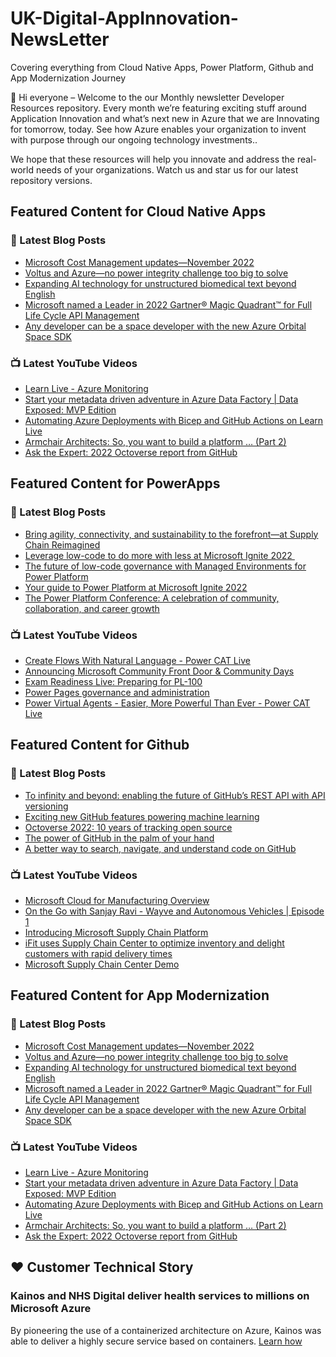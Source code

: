 # UK-Digital-AppInnovation-NewsLetter

Covering everything from Cloud Native Apps, Power Platform, Github and App Modernization Journey

👋 Hi everyone – Welcome to the our Monthly newsletter Developer Resources repository. Every month we’re featuring exciting stuff around Application Innovation and what’s next new in Azure that we are Innovating for tomorrow, today. See how Azure enables your organization to invent with purpose through our ongoing technology investments..


We hope that these resources will help you innovate and address the real-world needs of your organizations. Watch us and star us for our latest repository versions.

## Featured Content for Cloud Native Apps


### 📝 Latest Blog Posts

    
<!-- BLOGCNA:START -->
- [Microsoft Cost Management updates—November 2022](https://azure.microsoft.com/blog/microsoft-cost-management-updates-november-2022/)
- [Voltus and Azure—no power integrity challenge too big to solve](https://azure.microsoft.com/blog/voltus-and-azure-no-power-integrity-challenge-too-big-to-solve/)
- [Expanding AI technology for unstructured biomedical text beyond English](https://azure.microsoft.com/blog/expanding-ai-technology-for-unstructured-text-beyond-english/)
- [Microsoft named a Leader in 2022 Gartner® Magic Quadrant™ for Full Life Cycle API Management](https://azure.microsoft.com/blog/microsoft-named-a-leader-in-2022-gartner-magic-quadrant-for-full-life-cycle-api-management/)
- [Any developer can be a space developer with the new Azure Orbital Space SDK](https://azure.microsoft.com/blog/any-developer-can-be-a-space-developer-with-the-new-azure-orbital-space-sdk/)
<!-- BLOGCNA:END -->

### 📺 Latest YouTube Videos

 
<!-- YOUTUBECNA:START -->
- [Learn Live - Azure Monitoring](https://www.youtube.com/watch?v=0tikuxN2LAs)
- [Start your metadata driven adventure in Azure Data Factory | Data Exposed: MVP Edition](https://www.youtube.com/watch?v=2vzTqIFVX78)
- [Automating Azure Deployments with Bicep and GitHub Actions on Learn Live](https://www.youtube.com/watch?v=c4kNguDc3Nk)
- [Armchair Architects: So, you want to build a platform … &lpar;Part 2&rpar;](https://www.youtube.com/watch?v=_YL8wvON0-I)
- [Ask the Expert: 2022 Octoverse report from GitHub](https://www.youtube.com/watch?v=GHXWgmLUykk)
<!-- YOUTUBECNA:END -->

##  Featured Content for PowerApps
### 📝 Latest Blog Posts
<!-- BLOGPOWER:START -->
- [Bring agility, connectivity, and sustainability to the forefront—at Supply Chain Reimagined](https://cloudblogs.microsoft.com/dynamics365/bdm/2022/10/27/bring-agility-connectivity-and-sustainability-to-the-forefront-at-supply-chain-reimagined/)
- [Leverage low-code to do more with less at Microsoft Ignite 2022 ](https://cloudblogs.microsoft.com/powerplatform/2022/10/12/leverage-low-code-to-do-more-with-less-at-microsoft-ignite-2022/)
- [The future of low-code governance with Managed Environments for Power Platform](https://cloudblogs.microsoft.com/powerplatform/2022/10/12/the-future-of-low-code-governance-with-managed-environments-for-power-platform/)
- [Your guide to Power Platform at Microsoft Ignite 2022](https://cloudblogs.microsoft.com/powerplatform/2022/10/05/your-guide-to-power-platform-at-microsoft-ignite-2022/)
- [The Power Platform Conference: A celebration of community, collaboration, and career growth](https://cloudblogs.microsoft.com/powerplatform/2022/09/20/the-power-platform-conference-a-celebration-of-community-collaboration-and-career-growth/)
<!-- BLOGPOWER:END -->
 ### 📺 Latest YouTube Videos
    
<!-- YOUTUBEPOWER:START -->
- [Create Flows With Natural Language - Power CAT Live](https://www.youtube.com/watch?v=0jPo2XdrKsg)
- [Announcing Microsoft Community Front Door &amp; Community Days](https://www.youtube.com/watch?v=kXicjWqrRHs)
- [Exam Readiness Live: Preparing for PL-100](https://www.youtube.com/watch?v=Tyf7p8QTQ6o)
- [Power Pages governance and administration](https://www.youtube.com/watch?v=AlklfPCJDmk)
- [Power Virtual Agents - Easier, More Powerful Than Ever - Power CAT Live](https://www.youtube.com/watch?v=LzC2eShDpoY)
<!-- YOUTUBEPOWER:END -->

##  Featured Content for Github
### 📝 Latest Blog Posts
<!-- BLOGGITHUB:START -->
- [To infinity and beyond: enabling the future of GitHub&#8217;s REST API with API versioning](https://github.blog/2022-11-28-to-infinity-and-beyond-enabling-the-future-of-githubs-rest-api-with-api-versioning/)
- [Exciting new GitHub features powering machine learning](https://github.blog/2022-11-22-exciting-new-github-features-powering-machine-learning/)
- [Octoverse 2022: 10 years of tracking open source](https://github.blog/2022-11-17-octoverse-2022-10-years-of-tracking-open-source/)
- [The power of GitHub in the palm of your hand](https://github.blog/2022-11-15-the-power-of-github-in-the-palm-of-your-hand/)
- [A better way to search, navigate, and understand code on GitHub](https://github.blog/2022-11-15-a-better-way-to-search-navigate-and-understand-code-on-github/)
<!-- BLOGGITHUB:END -->
### 📺 Latest YouTube Videos
<!-- YOUTUBEGITHUB:START -->
- [Microsoft Cloud for Manufacturing Overview](https://www.youtube.com/watch?v=dYqJPaehrQo)
- [On the Go with Sanjay Ravi - Wayve and Autonomous Vehicles | Episode 1](https://www.youtube.com/watch?v=pjKNX1K0ZAo)
- [Introducing Microsoft Supply Chain Platform](https://www.youtube.com/watch?v=wNrwLDgTOSA)
- [iFit uses Supply Chain Center to optimize inventory and delight customers with rapid delivery times](https://www.youtube.com/watch?v=QBhjK4ZzO5c)
- [Microsoft Supply Chain Center Demo](https://www.youtube.com/watch?v=CWxXOPWhYHI)
<!-- YOUTUBEGITHUB:END -->
##  Featured Content for App Modernization
### 📝 Latest Blog Posts
<!-- BLOGAPPMOD:START -->
- [Microsoft Cost Management updates—November 2022](https://azure.microsoft.com/blog/microsoft-cost-management-updates-november-2022/)
- [Voltus and Azure—no power integrity challenge too big to solve](https://azure.microsoft.com/blog/voltus-and-azure-no-power-integrity-challenge-too-big-to-solve/)
- [Expanding AI technology for unstructured biomedical text beyond English](https://azure.microsoft.com/blog/expanding-ai-technology-for-unstructured-text-beyond-english/)
- [Microsoft named a Leader in 2022 Gartner® Magic Quadrant™ for Full Life Cycle API Management](https://azure.microsoft.com/blog/microsoft-named-a-leader-in-2022-gartner-magic-quadrant-for-full-life-cycle-api-management/)
- [Any developer can be a space developer with the new Azure Orbital Space SDK](https://azure.microsoft.com/blog/any-developer-can-be-a-space-developer-with-the-new-azure-orbital-space-sdk/)
<!-- BLOGAPPMOD:END -->
### 📺 Latest YouTube Videos
<!-- YOUTUBEAPPMOD:START -->
- [Learn Live - Azure Monitoring](https://www.youtube.com/watch?v=0tikuxN2LAs)
- [Start your metadata driven adventure in Azure Data Factory | Data Exposed: MVP Edition](https://www.youtube.com/watch?v=2vzTqIFVX78)
- [Automating Azure Deployments with Bicep and GitHub Actions on Learn Live](https://www.youtube.com/watch?v=c4kNguDc3Nk)
- [Armchair Architects: So, you want to build a platform … &lpar;Part 2&rpar;](https://www.youtube.com/watch?v=_YL8wvON0-I)
- [Ask the Expert: 2022 Octoverse report from GitHub](https://www.youtube.com/watch?v=GHXWgmLUykk)
<!-- YOUTUBEAPPMOD:END -->


## ♥️ Customer Technical Story 

### Kainos and NHS Digital deliver health services to millions on Microsoft Azure

By pioneering the use of a containerized architecture on Azure, Kainos was able to deliver a highly secure service based on containers. [Learn how](https://customers.microsoft.com/en-us/story/1368348549535774520-kainos-and-nhs-digital-deliver-health-services-to-millions-on-microsoft-azure)

